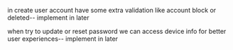 in create user account have some extra validation like account block or deleted-- implement in later

when try to update or reset password we can access device info for better user experiences-- implement in later